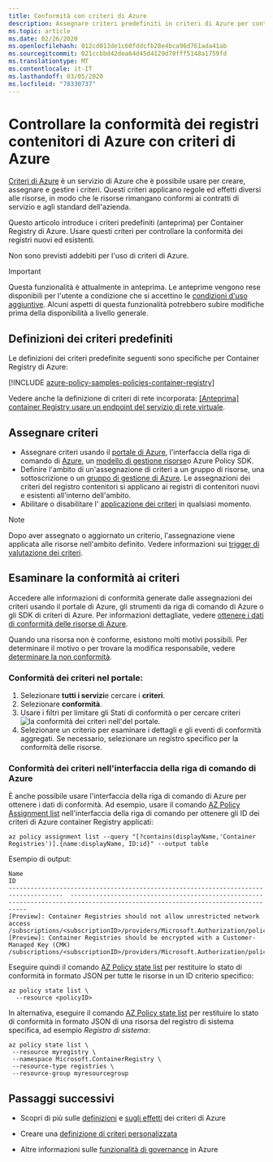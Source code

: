 ```yaml
---
title: Conformità con criteri di Azure
description: Assegnare criteri predefiniti in criteri di Azure per controllare la conformità dei registri contenitori di Azure
ms.topic: article
ms.date: 02/26/2020
ms.openlocfilehash: 012cd013de1c60fddcfb28e4bca96d761ada41ab
ms.sourcegitcommit: 021ccbbd42dea64d45d4129d70fff5148a1759fd
ms.translationtype: MT
ms.contentlocale: it-IT
ms.lasthandoff: 03/05/2020
ms.locfileid: "78330737"
---
```

# <a name="audit-compliance-of-azure-container-registries-using-azure-policy"></a>Controllare la conformità dei registri contenitori di Azure con criteri di Azure

[Criteri di Azure](../governance/policy/overview.md) è un servizio di Azure che è possibile usare per creare, assegnare e gestire i criteri. Questi criteri applicano regole ed effetti diversi alle risorse, in modo che le risorse rimangano conformi ai contratti di servizio e agli standard dell'azienda.

Questo articolo introduce i criteri predefiniti (anteprima) per Container Registry di Azure. Usare questi criteri per controllare la conformità dei registri nuovi ed esistenti.

Non sono previsti addebiti per l'uso di criteri di Azure.

> [!IMPORTANT]
> Questa funzionalità è attualmente in anteprima. Le anteprime vengono rese disponibili per l'utente a condizione che si accettino le [condizioni d'uso aggiuntive][terms-of-use]. Alcuni aspetti di questa funzionalità potrebbero subire modifiche prima della disponibilità a livello generale.

## <a name="built-in-policy-definitions"></a>Definizioni dei criteri predefiniti

Le definizioni dei criteri predefinite seguenti sono specifiche per Container Registry di Azure:

[!INCLUDE [azure-policy-samples-policies-container-registry](../../includes/azure-policy-samples-policies-container-registry.md)]

Vedere anche la definizione di criteri di rete incorporata: [[Anteprima] container Registry usare un endpoint del servizio di rete virtuale](https://portal.azure.com/#blade/Microsoft_Azure_Policy/PolicyDetailBlade/definitionId/%2Fproviders%2FMicrosoft.Authorization%2FpolicyDefinitions%2Fc4857be7-912a-4c75-87e6-e30292bcdf78).

## <a name="assign-policies"></a>Assegnare criteri

* Assegnare criteri usando il [portale di Azure](../governance/policy/assign-policy-portal.md), l'interfaccia della riga di comando di [Azure](../governance/policy/assign-policy-azurecli.md), un [modello di gestione risorse](../governance/policy/assign-policy-template.md)o Azure Policy SDK.
* Definire l'ambito di un'assegnazione di criteri a un gruppo di risorse, una sottoscrizione o un [gruppo di gestione di Azure](../governance/management-groups/overview.md). Le assegnazioni dei criteri del registro contenitori si applicano ai registri di contenitori nuovi e esistenti all'interno dell'ambito.
* Abilitare o disabilitare l' [applicazione dei criteri](../governance/policy/concepts/assignment-structure.md#enforcement-mode) in qualsiasi momento.

> [!NOTE]
> Dopo aver assegnato o aggiornato un criterio, l'assegnazione viene applicata alle risorse nell'ambito definito. Vedere informazioni sui [trigger di valutazione dei criteri](../governance/policy/how-to/get-compliance-data.md#evaluation-triggers).

## <a name="review-policy-compliance"></a>Esaminare la conformità ai criteri

Accedere alle informazioni di conformità generate dalle assegnazioni dei criteri usando il portale di Azure, gli strumenti da riga di comando di Azure o gli SDK di criteri di Azure. Per informazioni dettagliate, vedere [ottenere i dati di conformità delle risorse di Azure](../governance/policy/how-to/get-compliance-data.md).

Quando una risorsa non è conforme, esistono molti motivi possibili. Per determinare il motivo o per trovare la modifica responsabile, vedere [determinare la non conformità](../governance/policy/how-to/determine-non-compliance.md).

### <a name="policy-compliance-in-the-portal"></a>Conformità dei criteri nel portale:

1. Selezionare **tutti i servizi**e cercare i **criteri**.
1. Selezionare **conformità**.
1. Usare i filtri per limitare gli Stati di conformità o per cercare criteri ![la conformità dei criteri nell'](./media/container-registry-azure-policy/azure-policy-compliance.png)del portale.
1. Selezionare un criterio per esaminare i dettagli e gli eventi di conformità aggregati. Se necessario, selezionare un registro specifico per la conformità delle risorse.

### <a name="policy-compliance-in-the-azure-cli"></a>Conformità dei criteri nell'interfaccia della riga di comando di Azure

È anche possibile usare l'interfaccia della riga di comando di Azure per ottenere i dati di conformità. Ad esempio, usare il comando [AZ Policy Assignment list](/cli/azure/policy/assignment#az-policy-assignment-list) nell'interfaccia della riga di comando per ottenere gli ID dei criteri di Azure container Registry applicati:

```azurecli
az policy assignment list --query "[?contains(displayName,'Container Registries')].{name:displayName, ID:id}" --output table
```

Esempio di output:

```
Name                                                                                   ID
-------------------------------------------------------------------------------------  --------------------------------------------------------------------------------------------------------------------------------
[Preview]: Container Registries should not allow unrestricted network access           /subscriptions/<subscriptionID>/providers/Microsoft.Authorization/policyAssignments/b4faf132dc344b84ba68a441
[Preview]: Container Registries should be encrypted with a Customer-Managed Key (CMK)  /subscriptions/<subscriptionID>/providers/Microsoft.Authorization/policyAssignments/cce1ed4f38a147ad994ab60a
```

Eseguire quindi il comando [AZ Policy state list](/cli/azure/policy/state#az-policy-state-list) per restituire lo stato di conformità in formato JSON per tutte le risorse in un ID criterio specifico:

```azurecli
az policy state list \
  --resource <policyID>
```

In alternativa, eseguire il comando [AZ Policy state list](/cli/azure/policy/state#az-policy-state-list) per restituire lo stato di conformità in formato JSON di una risorsa del registro di sistema specifica, ad esempio *Registro di sistema*:

```azurecli
az policy state list \
 --resource myregistry \
 --namespace Microsoft.ContainerRegistry \
 --resource-type registries \
 --resource-group myresourcegroup
```

## <a name="next-steps"></a>Passaggi successivi

* Scopri di più sulle [definizioni](../governance/policy/concepts/definition-structure.md) e [sugli effetti](../governance/policy/concepts/effects.md) dei criteri di Azure

* Creare una [definizione di criteri personalizzata](../governance/policy/tutorials/create-custom-policy-definition.md)

* Altre informazioni sulle [funzionalità di governance](../governance/index.yml) in Azure


<!-- LINKS - External -->
[terms-of-use]: https://azure.microsoft.com/support/legal/preview-supplemental-terms/